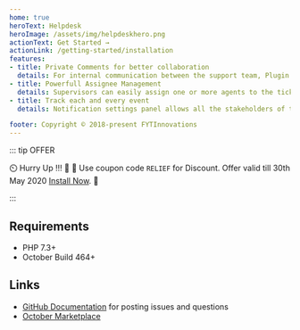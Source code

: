 ```yaml
---
home: true
heroText: Helpdesk
heroImage: /assets/img/helpdeskhero.png
actionText: Get Started →
actionLink: /getting-started/installation
features:
- title: Private Comments for better collaboration
  details: For internal communication between the support team, Plugin allows you to post a private comment on the ticket.
- title: Powerfull Assignee Management
  details: Supervisors can easily assign one or more agents to the ticket. Agents can easily collaborate and resolve high priority tickets which needs to be addressed immediately.
- title: Track each and every event
  details: Notification settings panel allows all the stakeholders of the ticket to be  notified on various events such as ticket creation, comment on the ticket, private comments, change of status and many more !

footer: Copyright © 2018-present FYTInnovations
---
```


::: tip OFFER

 :timer_clock: Hurry Up !!! :tada: :confetti_ball: Use coupon code `RELIEF` for  Discount. Offer valid till 30th May 2020 [Install Now](https://octobercms.com/plugin/fytinnovations-helpdesk).  :tada:

:::

## Requirements

- PHP 7.3+
- October Build 464+

## Links

- [GitHub Documentation](https://github.com/fytinnovations/oc-helpdesk) for posting issues and questions
- [October Marketplace](https://octobercms.com/plugin/fytinnovations-helpdesk)
